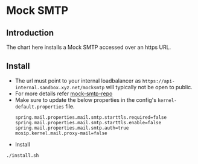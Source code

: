 # Mock SMTP

## Introduction
The chart here installs a Mock SMTP accessed over an https URL. 

## Install
* The url must point to your internal loadbalancer as `https://api-internal.sandbox.xyz.net/mocksmtp` will typically not be open to public.
* For more details refer [mock-smtp-repo](https://github.com/tf-govstack/mock-smtp)
* Make sure to update the below properties in the config's `kernel-default.properties` file.
  ```
  spring.mail.properties.mail.smtp.starttls.required=false
  spring.mail.properties.mail.smtp.starttls.enable=false
  spring.mail.properties.mail.smtp.auth=true
  mosip.kernel.mail.proxy-mail=false
  ```
* Install
```sh
./install.sh
```